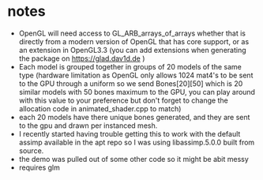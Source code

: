 # notes

- OpenGL will need access to GL_ARB_arrays_of_arrays whether that is directly from a modern version of
OpenGL that has core support, or as an extension in OpenGL3.3 (you can add extensions when generating the package on https://glad.dav1d.de )
- Each model is grouped together in groups of 20 models of the same type (hardware limitation as OpenGL only allows 1024 mat4's to be sent to the GPU through a uniform so we send Bones[20][50] which is 20 similar models with 50 bones maximum to the GPU, you can play around with this value to your preference but don't forget to change the allocation code in animated_shader.cpp to match)
- each 20 models have there unique bones generated, and they are sent to the gpu and drawn per instanced mesh.
- I recently started having trouble getting this to work with the default assimp available in the apt repo so I was using libassimp.5.0.0 built from source.
- the demo was pulled out of some other code so it might be abit messy
- requires glm
